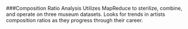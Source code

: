 ###Composition Ratio Analysis
Utilizes MapReduce to sterilize, combine, and
operate on three museum datasets. Looks for trends in artists composition ratios as they progress
through their career.
